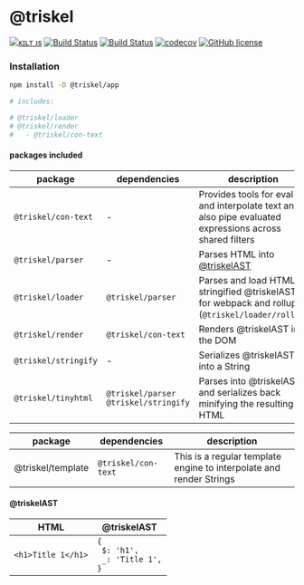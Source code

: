 # @triskel

[![ᴋɪʟᴛ ᴊs](https://kiltjs.github.io/assets/images/badge-kiltjs.svg)](https://github.com/kiltjs)
[![Build Status](https://travis-ci.org/kiltjs/triskel.svg?branch=master)](https://travis-ci.org/kiltjs/triskel)
[![Build Status](https://cloud.drone.io/api/badges/kiltjs/triskel/status.svg)](https://cloud.drone.io/kiltjs/triskel)
[![codecov](https://codecov.io/gh/kiltjs/triskel/branch/master/graph/badge.svg)](https://codecov.io/gh/kiltjs/triskel)
[![GitHub license](https://img.shields.io/badge/license-MIT-blue.svg)](LICENSE)

### Installation

``` sh
npm install -D @triskel/app

# includes:

# @triskel/loader
# @triskel/render
#   - @triskel/con-text
```

#### packages included

| package | dependencies | description |
| -- | -- | -- |
| `@triskel/con-text` | - | Provides tools for eval and interpolate text and also pipe evaluated expressions across shared filters |
| `@triskel/parser` | - | Parses HTML into [@triskelAST](#@triskelAST) |
| `@triskel/loader` | `@triskel/parser` | Parses and load HTML as stringified @triskelAST for webpack and rollup (`@triskel/loader/rollup`) |
| `@triskel/render` | `@triskel/con-text` | Renders @triskelAST into the DOM |
| `@triskel/stringify` | - | Serializes @triskelAST into a String |
| `@triskel/tinyhtml` | `@triskel/parser`<br>`@triskel/stringify` | Parses into @triskelAST and serializes back minifying the resulting HTML |

| package | dependencies | description |
| -- | -- | -- |
| @triskel/template | `@triskel/con-text` | This is a regular template engine to interpolate and render Strings |


#### @triskelAST

| HTML | @triskelAST |
| -- | -- |
| `<h1>Title 1</h1>` | <code>{<br>&nbsp;$: 'h1',<br>&nbsp;_: 'Title 1',<br>} </code> |
